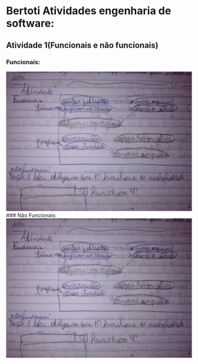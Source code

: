 # Bertoti Atividades engenharia de software:


## Atividade 1(Funcionais e não funcionais)
### Funcionais:
<img src="https://github.com/LeoAdlerr/bertoti/blob/main/Atividade1Bertoti/FuncionaisTeams.jpeg">
### Não Funcionais:
<img src="https://github.com/LeoAdlerr/bertoti/blob/main/Atividade1Bertoti/FuncionaisTeams.jpeg">
